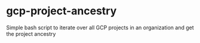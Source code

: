 # gcp-project-ancestry

Simple bash script to iterate over all GCP projects in an organization and get the project ancestry
